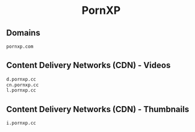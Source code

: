 


<h1 align="center">PornXP</h1>  


## Domains


```html
pornxp.com
```  


## Content Delivery Networks (CDN) - Videos


```html
d.pornxp.cc
cn.pornxp.cc
l.pornxp.cc
```  


## Content Delivery Networks (CDN) - Thumbnails


```html
i.pornxp.cc
```  

